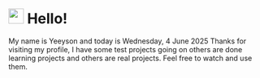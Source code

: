  <h1>
    <img src="https://emojis.slackmojis.com/emojis/images/1643510097/45343/hi.gif?1643510097" width="30"/> 
    Hello!
 </h1>
 <p>
    My name is Yeeyson and today is Wednesday, 4 June 2025
    Thanks for visiting my profile, I have some test projects going on others are done learning projects and others are real projects.
    Feel free to watch and use them.
 </p>